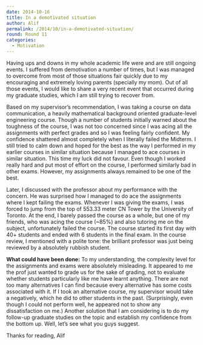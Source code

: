 ```yaml
---
date: 2014-10-16
title: In a demotivated situation
author: Alif
permalink: /2014/10/in-a-demotivated-situation/
round: Round 11
categories:
  - Motivation
---
```

Having ups and downs in my whole academic life were and are still ongoing events. I suffered from demotivation a number of times, but I was managed to overcome from most of those situations fair quickly due to my encouraging and extremely loving parents (specially my mom). Out of all those events, I would like to share a very recent event that occurred during my graduate studies, which I am still trying to recover from.

Based on my supervisor&#8217;s recommendation, I was taking a course on data communication, a heavily mathematical background oriented graduate-level engineering course. Though a number of students initially warned about the toughness of the course, I was not too concerned since I was acing all the assignments with perfect grades and so I was feeling fairly confident. My confidence shattered almost completely when I literally failed the Midterm. I still tried to calm down and hoped for the best as the way I performed in my earlier courses in similar situation because I managed to ace courses in similar situation. This time my luck did not favour. Even though I worked really hard and put most of effort on the course, I performed similarly bad in other exams. However, my assignments always remained to be one of the best.

Later, I discussed with the professor about my performance with the concern. He was surprised how I managed to do ace the assignments where I kept failing the exams. Whenever I was giving the exams, I was forced to jump from the top of 553.33 meter CN Tower by the University of Toronto. At the end, I barely passed the course as a whole, but one of my friends, who was acing the course (~85%) and also tutoring me on the subject, unfortunately failed the course. The course started its first day with 40+ students and ended with 6 students in the final exam. In the course review, I mentioned with a polite tone: the brilliant professor was just being reviewed by a absolutely rubbish student.

**What could have been done:** To my understanding, the complexity level for the assignments and exams were absolutely misleading. It appeared to me the prof just wanted to grade us for the sake of grading, not to evaluate whether students particularly like me have learnt anything. There are not too many alternatives I can find because every alternative has some costs associated with it. If I took an alternative course, my supervisor would take a negatively, which he did to other students in the past. (Surprisingly, even though I could not perform well, he appeared not to show any dissatisfaction on me.) Another solution that I am considering is to do my follow-up graduate studies on the topic and establish my confidence from the bottom up. Well, let&#8217;s see what you guys suggest.

Thanks for reading, Alif
